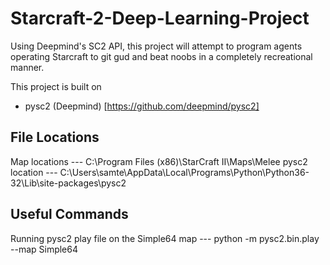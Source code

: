 # Starcraft-2-Deep-Learning-Project
Using Deepmind's SC2 API, this project will attempt to program agents operating Starcraft to git gud and beat noobs in a completely recreational manner.

This project is built on 
- pysc2 (Deepmind) [https://github.com/deepmind/pysc2]

## File Locations
Map locations --- C:\Program Files (x86)\StarCraft II\Maps\Melee
pysc2 location --- C:\Users\samte\AppData\Local\Programs\Python\Python36-32\Lib\site-packages\pysc2



## Useful Commands
Running pysc2 play file on the Simple64 map --- python -m pysc2.bin.play --map Simple64

